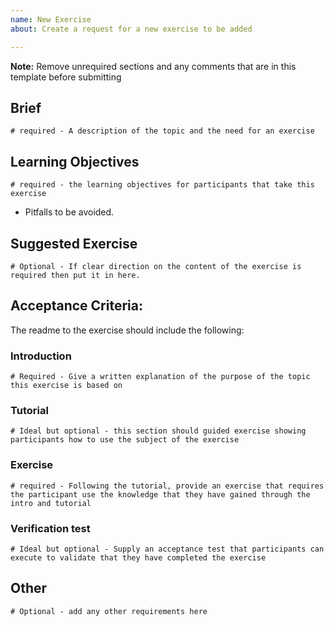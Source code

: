 ```yaml
---
name: New Exercise
about: Create a request for a new exercise to be added

---
```


**Note:** Remove unrequired sections and any comments that are in this template before submitting

## Brief
`# required - A description of the topic and the need for an exercise`

## Learning Objectives
`# required - the learning objectives for participants that take this exercise`
- Pitfalls to be avoided.

## Suggested Exercise
`# Optional - If clear direction on the content of the exercise is required then put it in here.`


## Acceptance Criteria:
The readme to the exercise should include the following:

### Introduction
`# Required - Give a written explanation of the purpose of the topic this exercise is based on`

### Tutorial
`# Ideal but optional - this section should guided exercise showing participants how to use the subject of the exercise`

### Exercise
`# required - Following the tutorial, provide an exercise that requires the participant use the knowledge that they have gained through the intro and tutorial`

### Verification test
`# Ideal but optional - Supply an acceptance test that participants can execute to validate that they have completed the exercise`


## Other
`# Optional - add any other requirements here`
